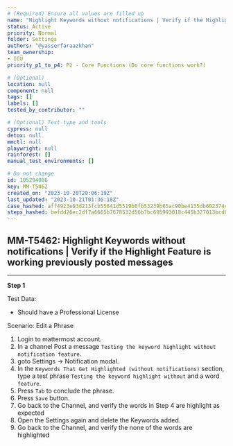 ```yaml
---
# (Required) Ensure all values are filled up
name: "Highlight Keywords without notifications | Verify if the Highlight Feature is working previously posted messages"
status: Active
priority: Normal
folder: Settings
authors: "@yasserfaraazkhan"
team_ownership: 
- ICU
priority_p1_to_p4: P2 - Core Functions (Do core functions work?)

# (Optional)
location: null
component: null
tags: []
labels: []
tested_by_contributor: ""

# (Optional) Test type and tools
cypress: null
detox: null
mmctl: null
playwright: null
rainforest: []
manual_test_environments: []

# Do not change
id: 105294086
key: MM-T5462
created_on: "2023-10-20T20:06:19Z"
last_updated: "2023-10-21T01:36:18Z"
case_hashed: aff4923e03d213fcb55641d5519b0fb53239b65ac90be4155db602374c8265a48d695425e10c13674ff59dea36e77e6e
steps_hashed: befdd26ec2df7a6665b7678532d56b7bc695993018c445b327013bcd8026dcc15a0f6e51333d67684c67cef822baa714
---
```


<!-- (Auto-generated) Based on frontmatter's "key" and "name" -->

## MM-T5462: Highlight Keywords without notifications | Verify if the Highlight Feature is working previously posted messages

---

**Step 1**

Test Data:

- Should have a Professional License

Scenario: Edit a Phrase

1. Login to mattermost account.
2. In a channel Post a message `Testing the keyword highlight without notification feature`.
3. goto Settings -> Notification modal.
4. In the `Keywords That Get Highlighted (without notifications)` section, type a test phrase `Testing the keyword highlight without` and a word `feature`.
5. Press `Tab` to conclude the phrase.
6. Press `Save` button.
7. Go back to the Channel, and verify the words in Step 4 are highlight as expected
8. Open the Settings again and delete the Keywords added.
9. Go back to the Channel, and verify the none of the words are highlighted

